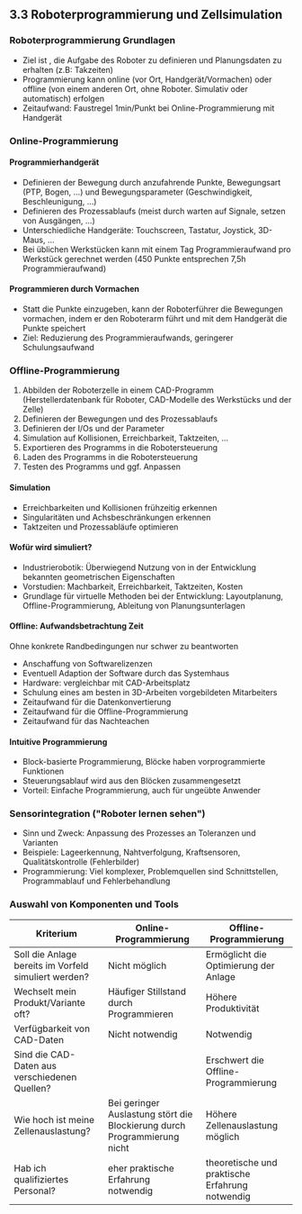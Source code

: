 ## 3.3 Roboterprogrammierung und Zellsimulation

### Roboterprogrammierung Grundlagen

- Ziel ist , die Aufgabe des Roboter zu definieren und Planungsdaten zu erhalten (z.B: Takzeiten)
- Programmierung kann online (vor Ort, Handgerät/Vormachen) oder offline (von einem anderen Ort, ohne Roboter. Simulativ oder automatisch) erfolgen
- Zeitaufwand: Faustregel 1min/Punkt bei Online-Programmierung mit Handgerät

### Online-Programmierung

#### Programmierhandgerät

- Definieren der Bewegung durch anzufahrende Punkte, Bewegungsart (PTP, Bogen, ...) und Bewegungsparameter (Geschwindigkeit, Beschleunigung, ...)
- Definieren des Prozessablaufs (meist durch warten auf Signale, setzen von Ausgängen, ...)
- Unterschiedliche Handgeräte: Touchscreen, Tastatur, Joystick, 3D-Maus, ...
- Bei üblichen Werkstücken kann mit einem Tag Programmieraufwand pro Werkstück gerechnet werden (450 Punkte entsprechen 7,5h Programmieraufwand)

#### Programmieren durch Vormachen

- Statt die Punkte einzugeben, kann der Roboterführer die Bewegungen vormachen, indem er den Roboterarm führt und mit dem Handgerät die Punkte speichert
- Ziel: Reduzierung des Programmieraufwands, geringerer Schulungsaufwand

### Offline-Programmierung

1. Abbilden der Roboterzelle in einem CAD-Programm (Herstellerdatenbank für Roboter, CAD-Modelle des Werkstücks und der Zelle)
1. Definieren der Bewegungen und des Prozessablaufs
1. Definieren der I/Os und der Parameter
1. Simulation auf Kollisionen, Erreichbarkeit, Taktzeiten, ...
1. Exportieren des Programms in die Robotersteuerung
1. Laden des Programms in die Robotersteuerung
1. Testen des Programms und ggf. Anpassen

#### Simulation

- Erreichbarkeiten und Kollisionen frühzeitig erkennen
- Singularitäten und Achsbeschränkungen erkennen
- Taktzeiten und Prozessabläufe optimieren

#### Wofür wird simuliert?

- Industrierobotik: Überwiegend Nutzung von in der Entwicklung bekannten geometrischen Eigenschaften
- Vorstudien: Machbarkeit, Erreichbarkeit, Taktzeiten, Kosten
- Grundlage für virtuelle Methoden bei der Entwicklung: Layoutplanung, Offline-Programmierung, Ableitung von Planungsunterlagen

#### Offline: Aufwandsbetrachtung Zeit

Ohne konkrete Randbedingungen nur schwer zu beantworten

- Anschaffung von Softwarelizenzen
- Eventuell Adaption der Software durch das Systemhaus
- Hardware: vergleichbar mit CAD-Arbeitsplatz
- Schulung eines am besten in 3D-Arbeiten vorgebildeten Mitarbeiters
- Zeitaufwand für die Datenkonvertierung
- Zeitaufwand für die Offline-Programmierung
- Zeitaufwand für das Nachteachen

#### Intuitive Programmierung

- Block-basierte Programmierung, Blöcke haben vorprogrammierte Funktionen
- Steuerungsablauf wird aus den Blöcken zusammengesetzt
- Vorteil: Einfache Programmierung, auch für ungeübte Anwender

### Sensorintegration ("Roboter lernen sehen")

- Sinn und Zweck: Anpassung des Prozesses an Toleranzen und Varianten
- Beispiele: Lageerkennung, Nahtverfolgung, Kraftsensoren, Qualitätskontrolle (Fehlerbilder)
- Programmierung: Viel komplexer, Problemquellen sind Schnittstellen, Programmablauf und Fehlerbehandlung

### Auswahl von Komponenten und Tools

| Kriterium | Online-Programmierung | Offline-Programmierung |
| --- | --- | --- |
| Soll die Anlage bereits im Vorfeld simuliert werden? | Nicht möglich | Ermöglicht die Optimierung der Anlage |
| Wechselt mein Produkt/Variante oft? | Häufiger Stillstand durch Programmieren | Höhere Produktivität |
| Verfügbarkeit von CAD-Daten | Nicht notwendig | Notwendig |
| Sind die CAD-Daten aus verschiedenen Quellen? |  | Erschwert die Offline-Programmierung |
| Wie hoch ist meine Zellenauslastung? | Bei geringer Auslastung stört die Blockierung durch Programmierung nicht | Höhere Zellenauslastung möglich |
| Hab ich qualifiziertes Personal? | eher praktische Erfahrung notwendig | theoretische und praktische Erfahrung notwendig |
